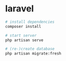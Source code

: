 # laravel

```bash
# install dependencies
composer install
```

```bash
# start server
php artisan serve
```

```bash
# (re-)create database
php artisan migrate:fresh
```

